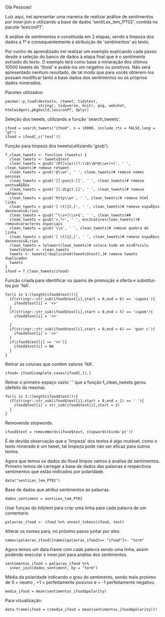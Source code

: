 Olá Pessoas!
  
  Luiz aqui, irei apresentar uma maneira de realizar análise de sentimentos por inner.join e utilizando a base de dados 'sentiLex_lem_PT02', contida no pacote 'lexiconPT'.

  A análise de sentimentos e constituída em 2 etapas, sendo a limpeza dos dados a 1° e consequentemente a atribuição de 'sentimentos' ao texto.
  
  Por cunho de aprendizado irei realizar um exemplo explicando cada passo desde à seleção do banco de dados à etapa final que é o sentimento extraido do texto. O exemplo terá como base a mineração dos últimos 10000 tweets do 'ifood' e avaliá-los em negativo ou positivos. Não será apresentado nenhum resultado, de tal modo que para vocês obterem-los possam modificar tanto a base dados dos sentimentos ou os próprios dados minerados.
  
Pacotes utilizados:
```
pacman::p_load(devtools, rtweet, tidytext,
               stringr, tidyverse, knitr, png, webshot, htmlwidgets,pkgbuild,lexiconPT, dplyr)
```
Seleção dos tweets, utilizando a função 'search_tweets'.
```
ifood = search_tweets("ifood", n = 10000, include_rts = FALSE,lang = "pt")
ifood = ifood[,c('text')]
```

Função para limpeza dos tweets(utilizando 'gsub').

```
f_clean_tweets <- function (tweets) {
  clean_tweets <- tweets$text
  clean_tweets = gsub('(RT|via)((?:\\b\\W*@\\w+)+)', ' ', clean_tweets)# remove retweet
  clean_tweets = gsub('@\\w+', ' ', clean_tweets)# remove nomes pessoas
  clean_tweets = gsub('[[:punct:]]', ' ', clean_tweets)# remove pontuaÃ§Ã£o
  clean_tweets = gsub('[[:digit:]]', ' ', clean_tweets)# remove nÃºmeros
  clean_tweets = gsub('http\\w+', ' ', clean_tweets)# remove html links
  clean_tweets = gsub('[ \t]{2,}', ' ', clean_tweets)# remove espaÃ§os desnecessÃ¡rios
  clean_tweets = gsub('^\\s+|\\s+$', ' ', clean_tweets)##
  clean_tweets = gsub('<.*>', ' ', enc2native(clean_tweets))# removecaracteres especiais
  clean_tweets = gsub('\\n', ' ', clean_tweets)# remove quebra de linha
  clean_tweets = gsub('[ \t]{2,}', ' ', clean_tweets)# remove espaÃ§os desnecessÃ¡rios
  clean_tweets = tolower(clean_tweets)# coloca tudo em minÃºsculo
  tweets$text <- clean_tweets
  tweets <- tweets[!duplicated(tweets$text),]# remove tweets duplicados
  tweets
}
ifood = f_clean_tweets(ifood)
```
Função criada para identificar os spams de promoção e oferta e substituí-los por 'NA'.
```
for(i in 1:(length(ifood$text))){
  if(stringr::str_sub(ifood$text[i],start = 0,end = 6) == 'cupons'){
    ifood$text[i] = '<>'
  }
  if(stringr::str_sub(ifood$text[i],start = 0,end = 5) == 'cupom'){
    ifood$text[i] = '<>'  
    
  }
  if(stringr::str_sub(ifood$text[i],start = 0,end = 6) == 'quer c'){
    ifood$text[i] = '<>'
  }
  if(ifood$text[i] == '<>'){
    ifood$text[i] = NA        
  }
}
```
Retirar as colunas que contém valores 'NA'.
```
ifood= ifood[complete.cases(ifood[,]),]
```
Retirar o primeiro espaço vazio ' ' que a função f_clean_tweets gerou (defeito da mesma).
```
for(i in 1:(length(ifood$text))){
  if(stringr::str_sub(ifood$text[i],start = 0,end = 1) == ' '){
    ifood$text[i] = str_sub(ifood$text[i],start = 2)
  }
}
```

Removendo stopwords.  
```
ifood$text = removeWords(ifood$text, stopwords(kind='pt'))
```
É de devida observação que a 'limpeza' dos textos é algo mutável, como o texto minerado é um tweet, tal limpeza pode não ser eficaz para outros textos. 
  
Agora que temos os dados do ifood limpos vamos à analise de sentimentos. Primeiro temos de carregar a base de dados das palavras e respectivos sentimentos que estão indicados por polaridade.
```
data("sentiLex_lem_PT02")
```
Base de dados que atribui sentimentos às palavras.

```
dados_sentiment = sentiLex_lem_PT02
```
Usar funçao do tidytext para criar uma linha para cada palavra de um comentario

```
palavras_ifood <- ifood %>% unnest_tokens(ifood, text)
```

Alterar os nomes para, no próximo passo juntar por eles.

```
names(palavras_ifood)[names(palavras_ifood)== "ifood"]<- "term"
```

Agora temos um data.frame com cada palavra sendo uma linha, assim podendo executar o inner.join para analise dos sentimentos.
```
sentimentos_ifood = palavras_ifood %>% 
  inner_join(dados_sentiment, by = "term")
```


Média da polaridade indicando o grau do sentimento, sendo mais proximo de 0 = neutro , +1 = perfeitamente posivivo e = -1 perfeitamente negativo.
```
media_ifood = mean(sentimentos_ifood$polarity)
```
Para vizualização:
```
data.frame(ifood = c(media_ifood = mean(sentimentos_ifood$polarity))) 
``` 
